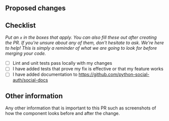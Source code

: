 ## Proposed changes

<!--
Describe the big picture of your changes here to communicate to the maintainers
why we should accept this pull request. If it fixes a bug or resolves a feature
request, be sure to link to that issue.
-->

## Checklist

_Put an `x` in the boxes that apply. You can also fill these out after creating
the PR. If you're unsure about any of them, don't hesitate to ask. We're here to
help! This is simply a reminder of what we are going to look for before merging
your code._

- [ ] Lint and unit tests pass locally with my changes
- [ ] I have added tests that prove my fix is effective or that my feature works
- [ ] I have added documentation to https://github.com/python-social-auth/social-docs

## Other information

Any other information that is important to this PR such as screenshots of how
the component looks before and after the change.
